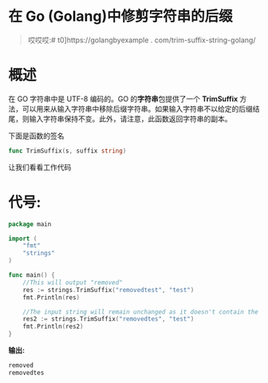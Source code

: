 # 在 Go (Golang)中修剪字符串的后缀

> 哎哎哎:# t0]https://golangbyexample . com/trim-suffix-string-golang/

# **概述**

在 GO 字符串中是 UTF-8 编码的。GO 的**字符串**包提供了一个 **TrimSuffix** 方法，可以用来从输入字符串中移除后缀字符串。如果输入字符串不以给定的后缀结尾，则输入字符串保持不变。此外，请注意，此函数返回字符串的副本。

下面是函数的签名

```go
func TrimSuffix(s, suffix string)
```

让我们看看工作代码

# **代号:**

```go
package main

import (
    "fmt"
    "strings"
)

func main() {
    //This will output "removed"
    res := strings.TrimSuffix("removedtest", "test")
    fmt.Println(res)

    //The input string will remain unchanged as it doesn't contain the test as suffix
    res2 := strings.TrimSuffix("removedtes", "test")
    fmt.Println(res2)
}
```

**输出:**

```go
removed
removedtes
```